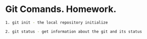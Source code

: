 # Git Comands. Homework.
```sh
1. git init - the local repository initialize
```
```sh
2. git status - get information about the git and its status
```
